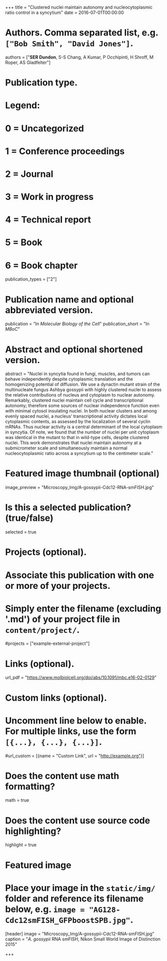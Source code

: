 +++
title = "Clustered nuclei maintain autonomy and nucleocytoplasmic ratio control in a syncytium"
date = 2016-07-01T00:00:00

# Authors. Comma separated list, e.g. `["Bob Smith", "David Jones"]`.
authors = ["**SER Dundon**, S-S Chang, A Kumar, P Occhipinti, H Shroff, M Roper, AS Gladfelter"]

# Publication type.
# Legend:
# 0 = Uncategorized
# 1 = Conference proceedings
# 2 = Journal
# 3 = Work in progress
# 4 = Technical report
# 5 = Book
# 6 = Book chapter
publication_types = ["2"]

# Publication name and optional abbreviated version.
publication = "In *Molecular Biology of the Cell*"
publication_short = "In *MBoC*"

# Abstract and optional shortened version.
abstract = "Nuclei in syncytia found in fungi, muscles, and tumors can behave independently despite cytoplasmic translation and the homogenizing potential of diffusion. We use a dynactin mutant strain of the multinucleate fungus Ashbya gossypii with highly clustered nuclei to assess the relative contributions of nucleus and cytoplasm to nuclear autonomy. Remarkably, clustered nuclei maintain cell cycle and transcriptional autonomy; therefore some sources of nuclear independence function even with minimal cytosol insulating nuclei. In both nuclear clusters and among evenly spaced nuclei, a nucleus’ transcriptional activity dictates local cytoplasmic contents, as assessed by the localization of several cyclin mRNAs. Thus nuclear activity is a central determinant of the local cytoplasm in syncytia. Of note, we found that the number of nuclei per unit cytoplasm was identical in the mutant to that in wild-type cells, despite clustered nuclei. This work demonstrates that nuclei maintain autonomy at a submicrometer scale and simultaneously maintain a normal nucleocytoplasmic ratio across a syncytium up to the centimeter scale."

# Featured image thumbnail (optional)
image_preview = "Microscopy_Img/A-gossypii-Cdc12-RNA-smFISH.jpg"

# Is this a selected publication? (true/false)
selected = true

# Projects (optional).
#   Associate this publication with one or more of your projects.
#   Simply enter the filename (excluding '.md') of your project file in `content/project/`.
#projects = ["example-external-project"]

# Links (optional).
url_pdf = "https://www.molbiolcell.org/doi/abs/10.1091/mbc.e16-02-0129"

# Custom links (optional).
#   Uncomment line below to enable. For multiple links, use the form `[{...}, {...}, {...}]`.
#url_custom = [{name = "Custom Link", url = "http://example.org"}]

# Does the content use math formatting?
math = true

# Does the content use source code highlighting?
highlight = true

# Featured image
# Place your image in the `static/img/` folder and reference its filename below, e.g. `image = "AG128-Cdc12smFISH_GFPboostSPB.jpg"`.
[header]
image = "Microscopy_Img/A-gossypii-Cdc12-RNA-smFISH.jpg"
caption = "*A. gossypii* RNA smFISH, Nikon Small World Image of Distinction 2015"

+++
